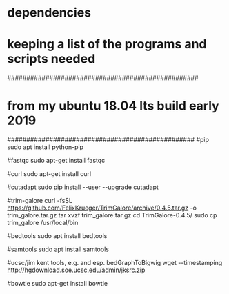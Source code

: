 # dependencies
# keeping a list of the programs and scripts needed
##################################################
# from my ubuntu 18.04 lts build early 2019     #
#################################################
#pip 
sudo apt install python-pip

#fastqc
sudo apt-get install fastqc

#curl
sudo apt-get install curl

#cutadapt 
sudo pip install --user --upgrade cutadapt

#trim-galore
curl -fsSL https://github.com/FelixKrueger/TrimGalore/archive/0.4.5.tar.gz -o trim_galore.tar.gz
tar xvzf trim_galore.tar.gz
cd TrimGalore-0.4.5/
sudo cp trim_galore /usr/local/bin

#bedtools 
sudo apt install bedtools

#samtools 
sudo apt install samtools

#ucsc/jim kent tools, e.g. and esp. bedGraphToBigwig 
wget --timestamping http://hgdownload.soe.ucsc.edu/admin/jksrc.zip

#bowtie 
sudo apt-get install bowtie
  
  
  
